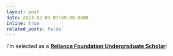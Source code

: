 ```yaml
---
layout: post
date: 2023-02-09 07:59:00-0400
inline: true
related_posts: false
---
```


I'm selected as a **[Reliance Foundation Undergraduate Scholar](https://reliancefoundation.org/ug-scholarships-2023-24-results#:~:text=Giving%20wings%20to%205%2C000%20more,Scholarships%202023%2D24%20results%20announced&text=Mumbai%2C%20February%2009%2C%202024%3A,for%20which%20were%20announced%20today.)**!

